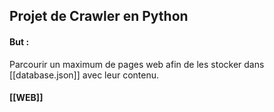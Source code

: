 ## Projet de Crawler en Python

#### But :

Parcourir un maximum de pages web afin de les stocker dans [[database.json]] avec leur contenu.

#### [[WEB]]
